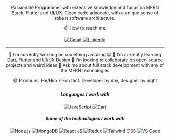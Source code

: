 <div align="center" > 

Passionate Programmer with extensive knowledge and focus on MERN Stack, Flutter and UI/UX. Clean code advocate, with a unique sense of robust software architecture. 

📫 How to reach me: 

[![Gmail](https://img.shields.io/badge/-GMAIL-D14836?style=for-the-badge&logo=gmail&logoColor=white)](mailto:pappiah00@gmail.com)
[![LinkedIn](https://img.shields.io/badge/-LINKEDIN-0077B5?style=for-the-badge&logo=linkedin&logoColor=white)](https://www.linkedin.com/in/prince-appiah/)

---
🔭 I’m currently working on something amazing :wink: 
🌱 I’m currently learning Dart, Flutter and UI/UX Design
👯 I’m looking to collaborate on open-source projects and weird ideas
💬 Ask me about full stack development with any of the MERN technologies 

😄 Pronouns: He/Him
⚡ Fun fact: Developer by day, designer by night


##### Languages I work with
![JavaScript](https://img.shields.io/badge/-JavaScript-000000?style=flat&logo=javascript)
![Dart](https://img.shields.io/badge/-Dart-0d91a3?&logo=dart) 


##### Some of the technologies I work with

![Node.js](https://img.shields.io/badge/-Node.js-222222?style=flat&logo=node.js&logoColor=339933)
![MongoDB](https://img.shields.io/badge/-MongoDB-222222?style=flat&logo=mongodb&logoColor=339933)
![React JS](https://img.shields.io/badge/-React-222222?style=flat&logo=React&logoColor=61DAFB)
![Redux](https://img.shields.io/badge/-Redux-181717?&logo=redux)
![Tailwind CSS](https://img.shields.io/badge/-TailwindCSS-222222?style=flat&logo=TailwindCSS&logoColor=61DAFB)
![VS Code](https://img.shields.io/badge/-VS%20Code-007ACC?style=flat&logo=visual-studio-code)


</div>
